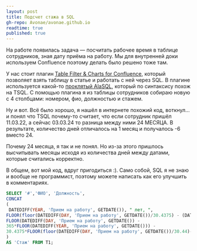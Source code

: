 ```yaml
---
layout: post
title: Подсчет стажа в SQL
gh-repo: Avonae/avonae.github.io
readtime: true
published: true
---
```


На работе появилась задача — посчитать рабочее время в таблице сотрудников, зная дату приёма на работу. Мы для внутренней доки используем Confluence поэтому делать было решено тоже там. 

У нас стоит плагин [Table Filter & Charts for Confluence](https://marketplace.atlassian.com/apps/27447/table-filter-charts-spreadsheets-for-confluence?hosting=datacenter&tab=overview), который позволяет взять таблицу в статье и работать с ней через SQL. В плагине используется какой-то [проклятый AlaSQL](https://alasql.org/), который по синтаксису похож на TSQL. С помощью плагина я из таблицы сотрудников собираю новую с 4 столбцами: номером, фио, должностью и стажем.

Ну и вот. Всё было хорошо, я нашёл в интернете похожий код, воткнул… и понял что TSQL почему-то считает, что если сотрудник пришёл 11.03.22, а сейчас 03.03.24 то разница между ними 24 МЕСЯЦА. В результате, количество дней отличалось на 1 месяц и получалось -6 вместо 24.

Почему 24 месяца, я так и не понял. Но из-за этого пришлось высчитывать месяцы исходя из количества дней между датами, которые считались корректно. 

В общем, вот мой код, вдруг пригодиться :). Само собой, SQL я не знаю и вообще не программист, поэтому можете написать как его улучшить в комментариях. 

```sql
SELECT '#','ФИО', 'Должность',
CONCAT
(
 DATEDIFF(YEAR, 'Прием на работу', GETDATE()), " лет, ",
FLOOR(floor(DATEDIFF(DAY, 'Прием на работу', GETDATE())/30.4375) - (DATEDIFF(YEAR, 'Прием на работу', GETDATE()) * 12)), " месяцев, ",
FLOOR(DATEDIFF(DAY, 'Прием на работу', GETDATE()) - 
365*FLOOR(DATEDIFF(YEAR, 'Прием на работу', GETDATE())) - 
30.4375*FLOOR(floor(DATEDIFF(DAY, 'Прием на работу', GETDATE())/30.44)-DATEDIFF(YEAR, 'Прием на работу', GETDATE()) * 12)), " дней"
)
AS 'Стаж' FROM T1;
```